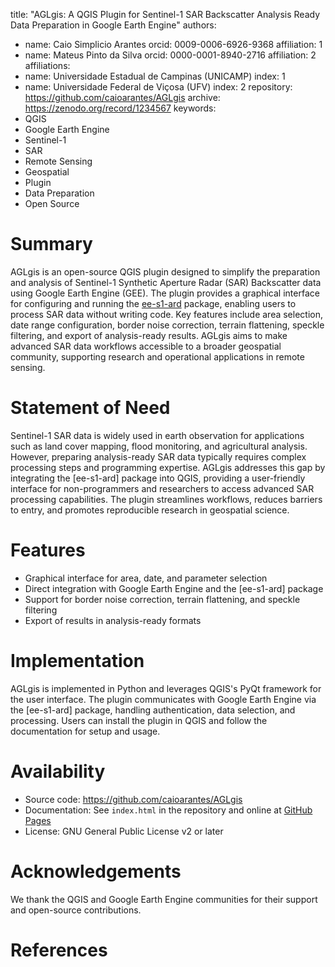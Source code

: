 title: "AGLgis: A QGIS Plugin for Sentinel-1 SAR Backscatter Analysis Ready Data Preparation in Google Earth Engine"
authors:
  - name: Caio Simplicio Arantes
    orcid: 0009-0006-6926-9368
    affiliation: 1
  - name: Mateus Pinto da Silva
    orcid: 0000-0001-8940-2716
    affiliation: 2
affiliations:
  - name: Universidade Estadual de Campinas (UNICAMP)
    index: 1
  - name: Universidade Federal de Viçosa (UFV)
    index: 2
repository: https://github.com/caioarantes/AGLgis
archive: https://zenodo.org/record/1234567
keywords:
  - QGIS
  - Google Earth Engine
  - Sentinel-1
  - SAR
  - Remote Sensing
  - Geospatial
  - Plugin
  - Data Preparation
  - Open Source

# Summary

AGLgis is an open-source QGIS plugin designed to simplify the preparation and analysis of Sentinel-1 Synthetic Aperture Radar (SAR) Backscatter data using Google Earth Engine (GEE). The plugin provides a graphical interface for configuring and running the [ee-s1-ard](https://pypi.org/project/ee-s1-ard/) package, enabling users to process SAR data without writing code. Key features include area selection, date range configuration, border noise correction, terrain flattening, speckle filtering, and export of analysis-ready results. AGLgis aims to make advanced SAR data workflows accessible to a broader geospatial community, supporting research and operational applications in remote sensing.

# Statement of Need

Sentinel-1 SAR data is widely used in earth observation for applications such as land cover mapping, flood monitoring, and agricultural analysis. However, preparing analysis-ready SAR data typically requires complex processing steps and programming expertise. AGLgis addresses this gap by integrating the [ee-s1-ard] package into QGIS, providing a user-friendly interface for non-programmers and researchers to access advanced SAR processing capabilities. The plugin streamlines workflows, reduces barriers to entry, and promotes reproducible research in geospatial science.

# Features

- Graphical interface for area, date, and parameter selection
- Direct integration with Google Earth Engine and the [ee-s1-ard] package
- Support for border noise correction, terrain flattening, and speckle filtering
- Export of results in analysis-ready formats

# Implementation

AGLgis is implemented in Python and leverages QGIS's PyQt framework for the user interface. The plugin communicates with Google Earth Engine via the [ee-s1-ard] package, handling authentication, data selection, and processing. Users can install the plugin in QGIS and follow the documentation for setup and usage.

# Availability

- Source code: https://github.com/caioarantes/AGLgis
- Documentation: See `index.html` in the repository and online at [GitHub Pages](https://caioarantes.github.io/AGLgis/)
- License: GNU General Public License v2 or later

# Acknowledgements

We thank the QGIS and Google Earth Engine communities for their support and open-source contributions.

# References